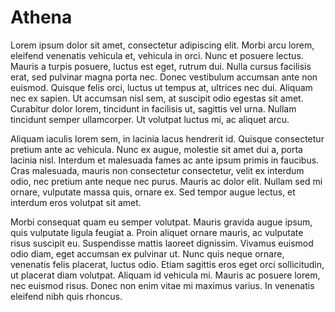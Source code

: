 # Athena

Lorem ipsum dolor sit amet, consectetur adipiscing elit. Morbi arcu lorem, eleifend venenatis vehicula et, vehicula in orci. Nunc et posuere lectus. Mauris a turpis posuere, luctus est eget, rutrum dui. Nulla cursus facilisis erat, sed pulvinar magna porta nec. Donec vestibulum accumsan ante non euismod. Quisque felis orci, luctus ut tempus at, ultrices nec dui. Aliquam nec ex sapien. Ut accumsan nisl sem, at suscipit odio egestas sit amet. Curabitur dolor lorem, tincidunt in facilisis ut, sagittis vel urna. Nullam tincidunt semper ullamcorper. Ut volutpat luctus mi, ac aliquet arcu.

Aliquam iaculis lorem sem, in lacinia lacus hendrerit id. Quisque consectetur pretium ante ac vehicula. Nunc ex augue, molestie sit amet dui a, porta lacinia nisl. Interdum et malesuada fames ac ante ipsum primis in faucibus. Cras malesuada, mauris non consectetur consectetur, velit ex interdum odio, nec pretium ante neque nec purus. Mauris ac dolor elit. Nullam sed mi ornare, vulputate massa quis, ornare ex. Sed tempor augue lectus, et interdum eros volutpat sit amet.

Morbi consequat quam eu semper volutpat. Mauris gravida augue ipsum, quis vulputate ligula feugiat a. Proin aliquet ornare mauris, ac vulputate risus suscipit eu. Suspendisse mattis laoreet dignissim. Vivamus euismod odio diam, eget accumsan ex pulvinar ut. Nunc quis neque ornare, venenatis felis placerat, luctus odio. Etiam sagittis eros eget orci sollicitudin, ut placerat diam volutpat. Aliquam id vehicula mi. Mauris ac posuere lorem, nec euismod risus. Donec non enim vitae mi maximus varius. In venenatis eleifend nibh quis rhoncus.

